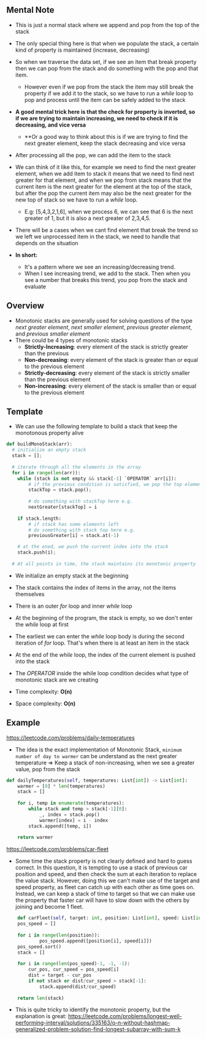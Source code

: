 ## Mental Note
- This is just a normal stack where we append and pop from the top of the stack
- The only special thing here is that when we populate the stack, a certain kind of property is maintained (increase, decreasing)
- So when we traverse the data set, if we see an item that break property then we can pop from the stack and do something with the pop and that item.
	- However even if we pop from the stack the item may still break the property if we add it to the stack, so we have to run a *while* loop to pop and process until the item can be safely added to the stack
- **A good mental trick here is that the check for property is inverted, so if we are trying to maintain increasing, we need to check if it is decreasing, and vice versa**
	- **Or a good way to think about this is if we are trying to find the next greater element, keep the stack decreasing and vice versa
- After processing all the pop, we can add the item to the stack
- We can think of it like this, for example we need to find the next greater element, when we add item to stack it means that we need to find next greater for that element, and when we pop from stack means that the current item is  the next greater for the element at the top of the stack, but after the pop the current item may also be the next greater for the new top of stack so we have to run a *while* loop. 
	- E.g: [5,4,3,2,1,6], when we process 6, we can see that 6 is the next greater of 1, but it is also a next greater of 2,3,4,5.
- There will be a cases when we cant find element that break the trend so we left we unprocessed item in the stack, we need to handle that depends on the situation

- **In short:**
	- It's a pattern where we see an increasing/decreasing trend.
	- When I see increasing trend, we add to the stack. Then when you see a number that breaks this trend, you pop from the stack and evaluate

## Overview
- Monotonic stacks are generally used for solving questions of the type *next greater element*, *next smaller element*, *previous greater element*, and *previous smaller element*
- There could be 4 types of monotonic stacks
	- **Strictly-Increasing**: every element of the stack is strictly greater than the previous
	- **Non-decreasing**: every element of the stack is greater than or equal to the previous element
	- **Strictly-decreasing**: every element of the stack is strictly smaller than the previous element
	- **Non-increasing**: every element of the stack is smaller than or equal to the previous element

## Template
- We can use the following template to build a stack that keep the monotonous property alive
```python
def buildMonoStack(arr):
  # initialize an empty stack
  stack = [];
  
  # iterate through all the elements in the array
  for i in range(len(arr)):
	while (stack is not empty && stack[-1] `OPERATOR` arr[i]):
		# if the previous condition is satisfied, we pop the top element
		stackTop = stack.pop();
		
		# do something with stackTop here e.g.
		nextGreater[stackTop] = i
  
    if stack.length:
	    # if stack has some elements left
	    # do something with stack top here e.g.
		previousGreater[i] = stack.at(-1)

	# at the ened, we push the current index into the stack
    stack.push(i);
  
  # At all points in time, the stack maintains its monotonic property
```
- We initialize an empty stack at the beginning
- The stack contains the index of items in the array, not the items themselves
- There is an outer *for* loop and inner *while* loop
- At the beginning of the program, the stack is empty, so we don't enter the *while* loop at first
- The earliest we can enter the *while* loop body is during the second iteration of *for* loop. That's when there is at least an item in the stack
- At the end of the *while* loop, the index of the current element is pushed into the stack
- The *OPERATOR* inside the while loop condition decides what type of monotonic stack are we creating

- Time complexity: **O(n)**
- Space complexity: **O(n)** 

## Example
https://leetcode.com/problems/daily-temperatures
- The idea is the exact implementation of Monotonic Stack, `minimum number of day to warmer` can be understand as the next greater temperature => Keep a stack of non-increasing, when we see a greater value, pop from the stack
```python
def dailyTemperatures(self, temperatures: List[int]) -> List[int]:
	warmer = [0] * len(temperatures)
	stack = []
	
	for i, temp in enumerate(temperatures):
		while stack and temp > stack[-1][0]:
			_, index = stack.pop()
			warmer[index] = i - index
		stack.append([temp, i])
	
	return warmer
```
https://leetcode.com/problems/car-fleet
- Some time the stack property is not clearly defined and hard to guess correct. In this question, it is tempting to use a stack of previous car position and speed, and then check the sum at each iteration to replace the value stack. However, doing this we can't make use of the target and speed property, as fleet can catch up with each other as time goes on. Instead, we can keep a stack of time to target so that we can make use the property that faster car will have to slow down with the others by joining and become 1 fleet.
```python
	def carFleet(self, target: int, position: List[int], speed: List[int]) -> int:
	pos_speed = []
	
	for i in range(len(position)):
			pos_speed.append([position[i], speed[i]])
	pos_speed.sort()
	stack = []
	
	for i in range(len(pos_speed)-1, -1, -1):
		cur_pos, cur_speed = pos_speed[i]
		dist = target - cur_pos
		if not stack or dist/cur_speed > stack[-1]:
			stack.append(dist/cur_speed)
	
	return len(stack)
```

- This is quite tricky to identify the monotonic property, but the explanation is great: https://leetcode.com/problems/longest-well-performing-interval/solutions/335163/o-n-without-hashmap-generalized-problem-solution-find-longest-subarray-with-sum-k
